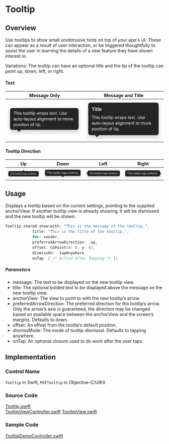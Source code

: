 # Tooltip
## Overview
Use tooltips to show small unobtrusive hints on top of your app's UI. These can appear as a result of user interaction, or be triggered thoughtfully to assist the user in learning the details of a new feature they have shown interest in.

Variations: The tooltip can have an optional title and the tip of the tooltip can point up, down, left, or right.

#### Text
| Message Only | Message and Title |
| - | - |
| ![MessageOnly.png](.attachments/MessageOnly.png) | ![MessageAndTitle.png](.attachments/MessageAndTitle.png) |

#### Tooltip Direction
| Up | Down | Left | Right |
| - | - | - | - |
| ![TooltipUp.png](.attachments/TooltipUp.png) | ![TooltipDown.png](.attachments/TooltipDown.png) | ![TooltipLeft.png](.attachments/TooltipLeft.png) | ![TooltipRight.png](.attachments/TooltipRight.png) |

## Usage
Displays a tooltip based on the current settings, pointing to the supplied anchorView. If another tooltip view is already showing, it will be dismissed and the new tooltip will be shown.
``` Swift
Tooltip.shared.show(with: "This is the message of the tooltip.",
		    title: "This is the title of the tooltip.",
		    for: sender,
		    preferredArrowDirection: .up,
		    offset: CGPoint(x: 0, y: 0),
		    dismissOn: .tapAnywhere,
		    onTap: { /* Action after Tapping */ })
```
##### Parameters
- message: The text to be displayed on the new tooltip view.
- title: The optional bolded text to be displayed above the message on the new tooltip view.
- anchorView: The view to point to with the new tooltip’s arrow.
- preferredArrowDirection: The preferred direction for the tooltip’s arrow. Only the arrow’s axis is guaranteed; the direction may be changed based on available space between the anchorView and the screen’s margins. Defaults to down.
- offset: An offset from the tooltip’s default position.
- dismissMode: The mode of tooltip dismissal. Defaults to tapping anywhere.
- onTap: An optional closure used to do work after the user taps.

## Implementation
### Control Name
`Tooltip` in Swift, `MSFTooltip` in Objective-C/UIKit
### Source Code
[Tooltip.swift](https://github.com/microsoft/fluentui-apple/blob/fluent2-tokens/ios/FluentUI/Tooltip/Tooltip.swift)  
[TooltipViewController.swift](https://github.com/microsoft/fluentui-apple/blob/fluent2-tokens/ios/FluentUI/Tooltip/TooltipViewController.swift)
[TooltipView.swift](https://github.com/microsoft/fluentui-apple/blob/fluent2-tokens/ios/FluentUI/Tooltip/TooltipView.swift)
### Sample Code
[TooltipDemoController.swift](https://github.com/microsoft/fluentui-apple/blob/fluent2-tokens/ios/FluentUI.Demo/FluentUI.Demo/Demos/TooltipDemoController.swift)
